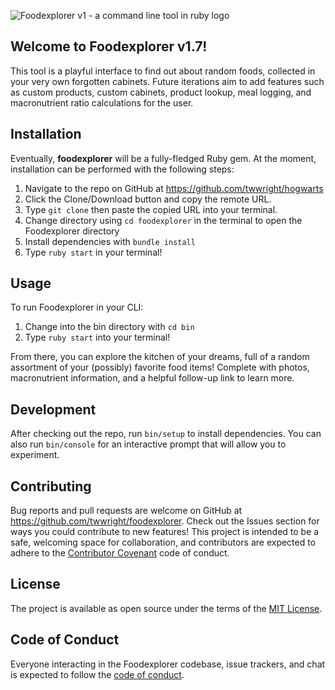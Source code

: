 
![Foodexplorer v1 - a command line tool in ruby logo](https://github.com/twwright/foodexplorer/blob/master/foodexplorerv1.svg)

## Welcome to Foodexplorer v1.7! 

This tool is a playful interface to find out about random foods, collected in your very own forgotten cabinets. Future iterations aim to add features such as custom products, custom cabinets, product lookup, meal logging, and macronutrient ratio calculations for the user.

## Installation

Eventually, **foodexplorer** will be a fully-fledged Ruby gem. At the moment, installation can be performed with the following steps:
1. Navigate to the repo on GitHub at https://github.com/twwright/hogwarts
2. Click the Clone/Download button and copy the remote URL.
3. Type `git clone` then paste the copied URL into your terminal.
4. Change directory using `cd foodexplorer` in the terminal to open the Foodexplorer directory
5. Install dependencies with `bundle install`
6. Type `ruby start` in your terminal!

## Usage

To run Foodexplorer in your CLI:
1. Change into the bin directory with `cd bin`
2. Type `ruby start` into your terminal!

From there, you can explore the kitchen of your dreams, full of a random assortment of your (possibly) favorite food items! Complete with photos, macronutrient information, and a helpful follow-up link to learn more.

## Development

After checking out the repo, run `bin/setup` to install dependencies. You can also run `bin/console` for an interactive prompt that will allow you to experiment.

## Contributing

Bug reports and pull requests are welcome on GitHub at https://github.com/twwright/foodexplorer. Check out the Issues section for ways you could contribute to new features! This project is intended to be a safe, welcoming space for collaboration, and contributors are expected to adhere to the [Contributor Covenant](https://www.contributor-covenant.org/) code of conduct.

## License

The project is available as open source under the terms of the [MIT License](https://opensource.org/licenses/MIT).

## Code of Conduct

Everyone interacting in the Foodexplorer codebase, issue trackers, and chat is expected to follow the [code of conduct](https://github.com/twwright/foodexplorer/CODE_OF_CONDUCT.md).
